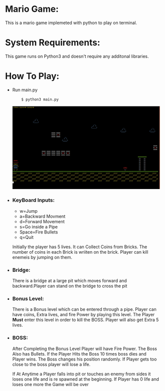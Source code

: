 # Mario Game:

This is a mario game implemeted with python to play on terminal.

# System Requirements:
This game runs on Python3 and doesn't require any additonal libraries.  
# How To Play:

  - Run main.py
    ```sh
        $ python3 main.py
    ```
    ![](./screenshots/scene1.png)
  - ### KeyBoard Inputs:
    - w=Jump
    - a=Backward Movment
    - d=Forward Movement
    - s=Go inside a Pipe
    - Space=Fire Bullets
    - q=Quit

    Initially the player has 5 lives. It can Collect Coins from Bricks. The number of coins in each Brick is wriiten on the brick. Player can kill enemeis by jumping on them.
    
- ### Bridge:
  There is a bridge at a large pit which moves forward and backward.Player can stand on the bridge to cross the pit

- ### Bonus Level:
  There is a Bonus level which can be entered through a pipe. Player can have coins, Extra lives, and fire Power by playing this level. The Player **Must** enter this level in order to kill the BOSS. Player will also get Extra 5 lives.
- ### BOSS:
    After Completing the Bonus Level Player will have Fire Power. The Boss Also has Bullets. If the Player Hits the Boss 10 times boss dies and Player wins. The Boss changes his position randomly. If Player gets too close to the boss player will lose a life. 

    If At Anytime a Player falls into pit or touches an enemy from sides it loses one life and is re spawned at the beginning. If Player has 0 life and loses one more the Game will be over